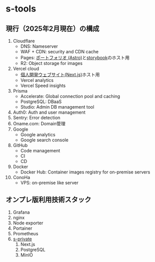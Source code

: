 # s-tools

## 現行（2025年2月現在）の構成

1. Cloudflare
    - DNS: Nameserver
    - WAF + CDN: security and CDN cache
    - Pages: [ポートフォリオ (Astro)](https://s-hirano.com)と[storybook](https://storybook.s-hirano.com)のホスト用
    - R2: Object storage for images
2. Vercel cloud
    - [個人開発ウェブサイト(Next.js)](https://private.s-hirano.com)ホスト用
    - Vercel analytics
    - Vercel Speed insights
3. Prisma
    - Accelerate: Global connection pool and caching
    - PostgreSQL: DBaaS
    - Studio: Admin DB management tool
4. Auth0: Auth and user management
5. Sentry: Error detection
6. Oname.com: Domain管理
7. Google
    - Google analytics
    - Google search console
8. GitHub
    - Code management
    - CI
    - CD
9. Docker
    - Docker Hub: Container images registry for on-premise servers
10. ConoHa
    - VPS: on-premise like server

## オンプレ版利用技術スタック

1. Grafana
2. nginx
3. Node exporter
4. Portainer
5. Prometheus
6. [s-private](https://github.com/s-hirano-ist/s-private)
    1. Next.js
    2. PostgreSQL
    3. MinIO
